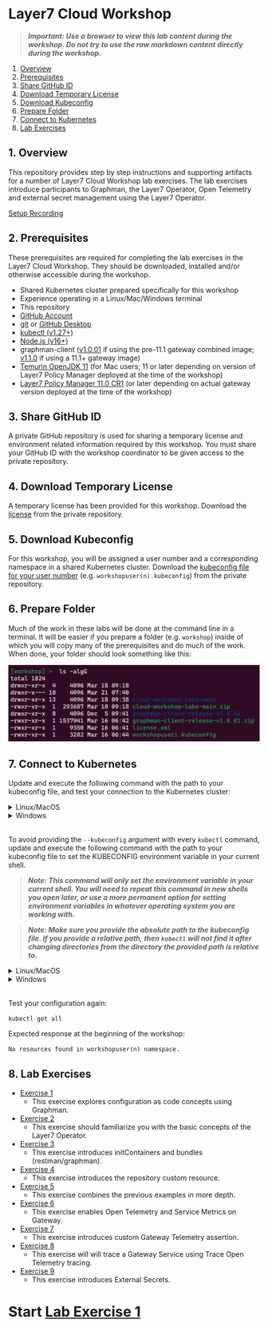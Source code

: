 # Layer7 Cloud Workshop

> _**Important: Use a browser to view this lab content during the workshop. Do not try to use the raw markdown content directly during the workshop.**_

1. [Overview](#1-overview)
1. [Prerequisites](#2-prerequisites)
1. [Share GitHub ID](#3-share-github-id)
1. [Download Temporary License](#4-download-temporary-license)
1. [Download Kubeconfig](#5-download-kubeconfig)
1. [Prepare Folder](#6-prepare-folder)
1. [Connect to Kubernetes](#7-connect-to-kubernetes)
1. [Lab Exercises](#8-lab-exercises)

## 1. Overview
This repository provides step by step instructions and supporting artifacts for a number of Layer7 Cloud Workshop lab exercises. The lab exercises introduce participants to Graphman, the Layer7 Operator, Open Telemetry and external secret management using the Layer7 Operator.

[Setup Recording](https://youtu.be/9GW80RktVCs)


## 2. Prerequisites
These prerequisites are required for completing the lab exercises in the Layer7 Cloud Workshop. They should be downloaded, installed and/or otherwise accessible during the workshop.

- Shared Kubernetes cluster prepared specifically for this workshop
- Experience operating in a Linux/Mac/Windows terminal
- This repository
- [GitHub Account](https://github.com/signup)
- [git](https://git-scm.com/book/en/v2/Getting-Started-Installing-Git) or [GitHub Desktop](https://docs.github.com/en/desktop/installing-and-authenticating-to-github-desktop/installing-github-desktop)
- [kubectl (v1.27+)](https://kubernetes.io/docs/tasks/tools/)
- [Node.js (v16+)](https://nodejs.org/en/download)
- graphman-client ([v1.0.01](https://github.com/Layer7-Community/graphman-client/tree/release/v1.0.01) if using the pre-11.1 gateway combined image; [v1.1.0](https://github.com/Layer7-Community/graphman-client/tree/release/v1.1.00) if using a 11.1+ gateway image)
- [Temurin OpenJDK 11](https://adoptium.net/temurin/releases/?version=11) (for Mac users; 11 or later depending on version of Layer7 Policy Manager deployed at the time of the workshop)
- [Layer7 Policy Manager 11.0 CR1](https://support.broadcom.com/group/ecx/productfiles?sellable=APIENT990&release=11.0&os=MULTI-PLATFORM&servicePk=0000&language=EN) (or later depending on actual gateway version deployed at the time of the workshop)

## 3. Share GitHub ID
A private GitHub repository is used for sharing a temporary license and environment related information required by this workshop. You must share your GitHub ID with the workshop coordinator to be given access to the private repository.

## 4. Download Temporary License
A temporary license has been provided for this workshop. Download the [license](https://github.com/CAAPIM/cloud-workshop-labs-environment/blob/main/cloud-workshop/license.xml) from the private repository.

## 5. Download Kubeconfig
For this workshop, you will be assigned a user number and a corresponding namespace in a shared Kubernetes cluster. Download the [kubeconfig file for your user number](https://github.com/CAAPIM/cloud-workshop-labs-environment/tree/main/cloud-workshop/attendees) (e.g. `workshopuser(n).kubeconfig`) from the private repository.

## 6. Prepare Folder
Much of the work in these labs will be done at the command line in a terminal. It will be easier if you prepare a folder (e.g. `workshop`) inside of which you will copy many of the prerequisites and do much of the work. When done, your folder should look something like this:

![workshop-folder](resources/workshop-folder.png)

## 7. Connect to Kubernetes
Update and execute the following command with the path to your kubeconfig file, and test your connection to the Kubernetes cluster:

<details>
  <summary>Linux/MacOS</summary>

  ```
  kubectl get all --kubeconfig /path/to/workshopuser(n).kubeconfig
  ```

  Expected response at the beginning of the workshop:
  ```
  No resources found in workshopuser(n) namespace.
  ```
</details>
<details>
  <summary>Windows</summary>

  ```
  kubectl get all --kubeconfig c:\path\to\workshopuser(n).kubeconfig
  ```

  Expected response at the beginning of the workshop:
  ```
  No resources found in workshopuser(n) namespace.
  ```
</details>
<br/>

To avoid providing the `--kubeconfig` argument with every `kubectl` command, update and execute the following command with the path to your kubeconfig file to set the KUBECONFIG environment variable in your current shell.

> _**Note: This command will only set the environment variable in your current shell. You will need to repeat this command in new shells you open later, or use a more permanent option for setting environment variables in whatever operating system you are working with.**_

> _**Note: Make sure you provide the absolute path to the kubeconfig file. If you provide a relative path, then `kubectl` will not find it after changing directories from the directory the provided path is relative to.**_

<details>
  <summary>Linux/MacOS</summary>

  ```
  export KUBECONFIG=/absolute/path/to/workshopuser(n).kubeconfig
  ```
</details>
<details>
  <summary>Windows</summary>

  ```    
  set KUBECONFIG=c:\absolute\path\to\workshopuser(n).kubeconfig
  ```
</details>
<br/>

Test your configuration again:
```
kubectl get all
```
Expected response at the beginning of the workshop:
```
No resources found in workshopuser(n) namespace.
```

## 8. Lab Exercises
- [Exercise 1](./lab-exercise1.md)
  - This exercise explores configuration as code concepts using Graphman.
- [Exercise 2](./lab-exercise2.md)
  - This exercise should familiarize you with the basic concepts of the Layer7 Operator.
- [Exercise 3](./lab-exercise3.md)
  - This exercise introduces initContainers and bundles (restman/graphman).
- [Exercise 4](./lab-exercise4.md)
  - This exercise introduces the repository custom resource.
- [Exercise 5](./lab-exercise5.md)
  - This exercise combines the previous examples in more depth.
- [Exercise 6](./lab-exercise6.md)
  - This exercise enables Open Telemetry and Service Metrics on Gateway.
- [Exercise 7](./lab-exercise7.md)
  - This exercise introduces custom Gateway Telemetry assertion.
- [Exercise 8](./lab-exercise8.md)
  - This exercise will will trace a Gateway Service using Trace Open Telemetry tracing.
- [Exercise 9](./lab-exercise9.md)
  - This exercise introduces External Secrets.

# Start [Lab Exercise 1](./lab-exercise1.md)
